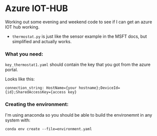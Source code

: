# Azure IOT-HUB

Working out some evening and weekend code to see if I can get an azure IOT hub working. 

* `thermostat.py` is just like the sensor example in the MSFT docs, but simplified and actually works. 

### What you need:
`key_thermostat1.yaml` should contain the key that you got from the azure portal. 

Looks like this:
```
connection_string: HostName={your hostname};DeviceId={id};SharedAccessKey={access key}
```

### Creating the environment:

I'm using anaconda so you should be able to build the environemnt in any system with:
```
conda env create --file=environment.yaml
```